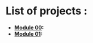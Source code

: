 # List of projects : 

- **[Module 00](https://github.com/tazerotu/42-School/Cursus/CPP/CPP_Module_00):**
- **[Module 01](https://github.com/tazerotu/42-School/Cursus/CPP/CPP_Module_01):**